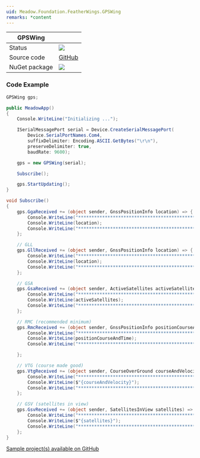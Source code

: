 ```yaml
---
uid: Meadow.Foundation.FeatherWings.GPSWing
remarks: *content
---
```


| GPSWing | |
|--------|--------|
| Status | <img src="https://img.shields.io/badge/Working-brightgreen"/> |
| Source code | [GitHub](https://github.com/WildernessLabs/Meadow.Foundation/tree/master/Source/Meadow.Foundation.Peripherals/FeatherWings.GPSWing) |
| NuGet package | <a href="https://www.nuget.org/packages/Meadow.Foundation.FeatherWings.GPSWing/" target="_blank"><img src="https://img.shields.io/nuget/v/Meadow.Foundation.FeatherWings.GPSWing.svg?label=Meadow.Foundation.FeatherWings.GPSWing" /></a> |

### Code Example

```csharp
GPSWing gps;

public MeadowApp()
{
    Console.WriteLine("Initializing ...");

    ISerialMessagePort serial = Device.CreateSerialMessagePort(
        Device.SerialPortNames.Com4,
        suffixDelimiter: Encoding.ASCII.GetBytes("\r\n"),
        preserveDelimiter: true,
        baudRate: 9600);

    gps = new GPSWing(serial);

    Subscribe();

    gps.StartUpdating();
}

void Subscribe()
{
    gps.GgaReceived += (object sender, GnssPositionInfo location) => {
        Console.WriteLine("*********************************************");
        Console.WriteLine(location);
        Console.WriteLine("*********************************************");
    };

    // GLL
    gps.GllReceived += (object sender, GnssPositionInfo location) => {
        Console.WriteLine("*********************************************");
        Console.WriteLine(location);
        Console.WriteLine("*********************************************");
    };

    // GSA
    gps.GsaReceived += (object sender, ActiveSatellites activeSatellites) => {
        Console.WriteLine("*********************************************");
        Console.WriteLine(activeSatellites);
        Console.WriteLine("*********************************************");
    };

    // RMC (recommended minimum)
    gps.RmcReceived += (object sender, GnssPositionInfo positionCourseAndTime) => {
        Console.WriteLine("*********************************************");
        Console.WriteLine(positionCourseAndTime);
        Console.WriteLine("*********************************************");

    };

    // VTG (course made good)
    gps.VtgReceived += (object sender, CourseOverGround courseAndVelocity) => {
        Console.WriteLine("*********************************************");
        Console.WriteLine($"{courseAndVelocity}");
        Console.WriteLine("*********************************************");
    };

    // GSV (satellites in view)
    gps.GsvReceived += (object sender, SatellitesInView satellites) => {
        Console.WriteLine("*********************************************");
        Console.WriteLine($"{satellites}");
        Console.WriteLine("*********************************************");
    };
}

```

[Sample project(s) available on GitHub](https://github.com/WildernessLabs/Meadow.Foundation/tree/master/Source/Meadow.Foundation.Peripherals/FeatherWings.GPSWing/Samples/FeatherWings.GPSWing_Sample)



